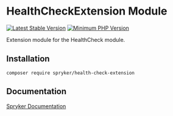 # HealthCheckExtension Module
[![Latest Stable Version](https://poser.pugx.org/spryker/health-check-extension/v/stable.svg)](https://packagist.org/packages/spryker/health-check-extension)
[![Minimum PHP Version](https://img.shields.io/badge/php-%3E%3D%207.4-8892BF.svg)](https://php.net/)

Extension module for the HealthCheck module.

## Installation

```
composer require spryker/health-check-extension
```

## Documentation

[Spryker Documentation](https://documentation.spryker.com)
